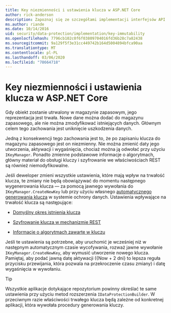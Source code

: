 ```yaml
---
title: Key niezmienności i ustawienia klucza w ASP.NET Core
author: rick-anderson
description: Zapoznaj się ze szczegółami implementacji interfejsów API niezmienności w kluczach ochrony danych ASP.NET Core.
ms.author: riande
ms.date: 10/14/2016
uid: security/data-protection/implementation/key-immutability
ms.openlocfilehash: 7796cb102c0f6f03809704016fd36b28c7a82438
ms.sourcegitcommit: 9a129f5f3e31cc449742b164d5004894bfca90aa
ms.translationtype: MT
ms.contentlocale: pl-PL
ms.lasthandoff: 03/06/2020
ms.locfileid: "78664718"
---
```

# <a name="key-immutability-and-key-settings-in-aspnet-core"></a>Key niezmienności i ustawienia klucza w ASP.NET Core

Gdy obiekt zostanie utrwalony w magazynie zapasowym, jego reprezentacja jest trwała. Nowe dane można dodać do magazynu zapasowego, ale nie można zmodyfikować istniejących danych. Głównym celem tego zachowania jest uniknięcie uszkodzenia danych.

Jedną z konsekwencji tego zachowania jest to, że po zapisaniu klucza do magazynu zapasowego jest on niezmienny. Nie można zmienić daty jego utworzenia, aktywacji i wygaśnięcia, chociaż można ją odwołać przy użyciu `IKeyManager`. Ponadto zmienne podstawowe informacje o algorytmach, główny materiał do obsługi kluczy i szyfrowanie we właściwościach REST są również niemodyfikowalne.

Jeśli deweloper zmieni wszystkie ustawienia, które mają wpływ na trwałość klucza, te zmiany nie będą obowiązywać do momentu następnego wygenerowania klucza — za pomocą jawnego wywołania do `IKeyManager.CreateNewKey` lub przy użyciu własnego [automatycznego generowania klucza](xref:security/data-protection/implementation/key-management#data-protection-implementation-key-management) w systemie ochrony danych. Ustawienia wpływające na trwałość klucza są następujące:

* [Domyślny okres istnienia klucza](xref:security/data-protection/implementation/key-management#data-protection-implementation-key-management)

* [Szyfrowanie klucza w mechanizmie REST](xref:security/data-protection/implementation/key-encryption-at-rest)

* [Informacje o algorytmach zawarte w kluczu](xref:security/data-protection/configuration/overview#changing-algorithms-with-usecryptographicalgorithms)

Jeśli te ustawienia są potrzebne, aby uruchomić je wcześniej niż w następnym automatycznym czasie wycofywania, rozważ jawne wywołanie `IKeyManager.CreateNewKey`, aby wymusić utworzenie nowego klucza. Pamiętaj, aby podać jawną datę aktywacji ({Now + 2 dni} to lepsza reguła przycisku przewijania, która pozwala na przekroczenie czasu zmiany) i datę wygaśnięcia w wywołaniu.

>[!TIP]
> Wszystkie aplikacje dotykające repozytorium powinny określać te same ustawienia przy użyciu metod rozszerzenia `IDataProtectionBuilder`. W przeciwnym razie właściwości trwałego klucza będą zależne od konkretnej aplikacji, która wywołała procedury generowania kluczy.
